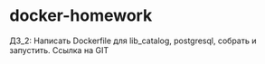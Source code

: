 # docker-homework

ДЗ_2: Написать Dockerfile для lib_catalog, postgresql, собрать и запустить. Ссылка на GIT
